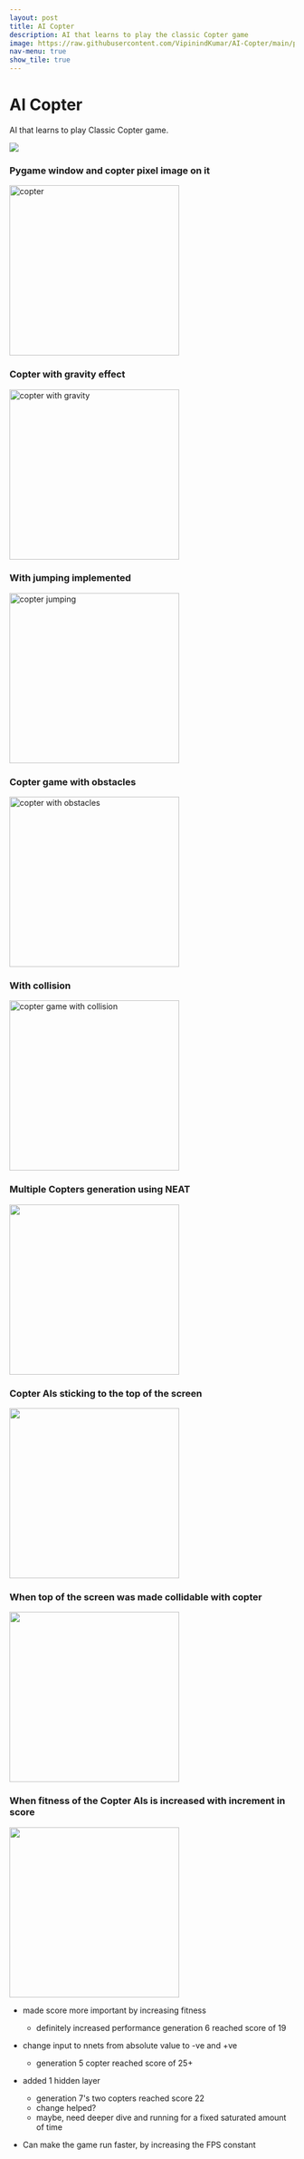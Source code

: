 ```yaml
---
layout: post
title: AI Copter
description: AI that learns to play the classic Copter game
image: https://raw.githubusercontent.com/VipinindKumar/AI-Copter/main/progress/9-score-small.gif
nav-menu: true
show_tile: true
---
```



# AI Copter
AI that learns to play Classic Copter game.

<img align="center" src="https://raw.githubusercontent.com/VipinindKumar/AI-Copter/main/progress/9-score.gif"/>

### Pygame window and copter pixel image on it
<img src="https://raw.githubusercontent.com/VipinindKumar/AI-Copter/main/progress/1.png" alt="copter" width="300"/>

### Copter with gravity effect
<img src="https://raw.githubusercontent.com/VipinindKumar/AI-Copter/main/progress/2-gravity.gif" alt="copter with gravity" width="300">

### With jumping implemented
<img src="https://raw.githubusercontent.com/VipinindKumar/AI-Copter/main/progress/3-jumping.gif" alt="copter jumping" width="300"/>

### Copter game with obstacles
<img src="https://raw.githubusercontent.com/VipinindKumar/AI-Copter/main/progress/4-obstacles.gif" alt="copter with obstacles" width="300"/>

### With collision
<img src="https://raw.githubusercontent.com/VipinindKumar/AI-Copter/main/progress/5-collision.gif" alt="copter game with collision" width="300"/>

### Multiple Copters generation using NEAT
<img src="https://raw.githubusercontent.com/VipinindKumar/AI-Copter/main/progress/6-copters.gif" width="300"/>

### Copter AIs sticking to the top of the screen
<img src="https://raw.githubusercontent.com/VipinindKumar/AI-Copter/main/progress/7-toprider.gif" width="300"/>

### When top of the screen was made collidable with copter
<img src="https://raw.githubusercontent.com/VipinindKumar/AI-Copter/main/progress/8-working.gif" width="300"/>

### When fitness of the Copter AIs is increased with increment in score
<img src="https://raw.githubusercontent.com/VipinindKumar/AI-Copter/main/progress/9-score.gif" width="300"/>

- made score more important by increasing fitness 
  - definitely increased performance generation 6 reached score of 19

- change input to nnets from absolute value to -ve and +ve
  - generation 5 copter reached score of 25+

- added 1 hidden layer
  - generation 7's two copters reached score 22
  - change helped?
  - maybe, need deeper dive and running for a fixed saturated amount of time
  
- Can make the game run faster, by increasing the FPS constant
